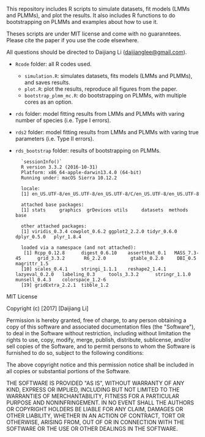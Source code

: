 This repository includes R scripts to simulate datasets, fit models (LMMs and PLMMs), and plot the results. It also includes R functions to do bootstrapping on PLMMs and examples about how to use it.

Theses scripts are under MIT license and come with no guaranntees. Please cite the paper if you use the code elsewhere.

All questions should be directed to Daijiang Li (daijianglee@gmail.com).

- `Rcode` folder: all R codes used.
    + `simulation.R`: simulates datasets, fits models (LMMs and PLMMs), and saves results.
    + `plot.R`: plot the results, reproduce all figures from the paper.
    + `bootstrap_plmm_mc.R`: do bootstrapping on PLMMs, with multiple cores as an option.
- `rds` folder: model fitting results from LMMs and PLMMs with varing number of species (i.e. Type I errors).
- `rds2` folder: model fitting results from LMMs and PLMMs with varing true parameters (i.e. Type II errors).
- `rds_bootstrap` folder: results of bootstrapping on PLMMs.

        `sessionInfo()`
        R version 3.3.2 (2016-10-31)
        Platform: x86_64-apple-darwin13.4.0 (64-bit)
        Running under: macOS Sierra 10.12.2
        
        locale:
        [1] en_US.UTF-8/en_US.UTF-8/en_US.UTF-8/C/en_US.UTF-8/en_US.UTF-8
        
        attached base packages:
        [1] stats     graphics  grDevices utils     datasets  methods   base     
        
        other attached packages:
        [1] viridis_0.3.4 cowplot_0.6.2 ggplot2_2.2.0 tidyr_0.6.0   dplyr_0.5.0   plyr_1.8.4   
        
        loaded via a namespace (and not attached):
         [1] Rcpp_0.12.8      digest_0.6.10    assertthat_0.1   MASS_7.3-45      grid_3.3.2       R6_2.2.0         gtable_0.2.0     DBI_0.5          magrittr_1.5    
        [10] scales_0.4.1     stringi_1.1.1    reshape2_1.4.1   lazyeval_0.2.0   labeling_0.3     tools_3.3.2      stringr_1.1.0    munsell_0.4.3    colorspace_1.2-6
        [19] gridExtra_2.2.1  tibble_1.2


MIT License

Copyright (c) [2017] [Daijiang Li]

Permission is hereby granted, free of charge, to any person obtaining a copy
of this software and associated documentation files (the "Software"), to deal
in the Software without restriction, including without limitation the rights
to use, copy, modify, merge, publish, distribute, sublicense, and/or sell
copies of the Software, and to permit persons to whom the Software is
furnished to do so, subject to the following conditions:

The above copyright notice and this permission notice shall be included in all
copies or substantial portions of the Software.

THE SOFTWARE IS PROVIDED "AS IS", WITHOUT WARRANTY OF ANY KIND, EXPRESS OR
IMPLIED, INCLUDING BUT NOT LIMITED TO THE WARRANTIES OF MERCHANTABILITY,
FITNESS FOR A PARTICULAR PURPOSE AND NONINFRINGEMENT. IN NO EVENT SHALL THE
AUTHORS OR COPYRIGHT HOLDERS BE LIABLE FOR ANY CLAIM, DAMAGES OR OTHER
LIABILITY, WHETHER IN AN ACTION OF CONTRACT, TORT OR OTHERWISE, ARISING FROM,
OUT OF OR IN CONNECTION WITH THE SOFTWARE OR THE USE OR OTHER DEALINGS IN THE
SOFTWARE.
